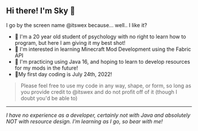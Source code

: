 ## Hi there! I'm Sky 💞️
I go by the screen name @itswex because... well.. I like it?

- 👋 I'm a 20 year old student of psychology with no right to learn how to program, but here I am giving it my best shot!
- 🌱 I'm interested in learning Minecraft Mod Development using the Fabric API
- 👀 I'm practicing using Java 16, and hoping to learn to develop resources for my mods in the future!
- 🎉My first day coding is July 24th, 2022!

> Please feel free to use my code in any way, shape, or form, so long as you provide credit to @itswex and do not profit off of it (though I doubt you'd be able to)
___
*I have no experience as a developer, certainly not with Java and absolutely NOT with resource design. I'm learning as I go, so bear with me!*
